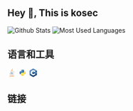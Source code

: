 <h2> Hey 👋, This is kosec</h2>

![Github Stats](https://github-readme-stats.vercel.app/api?username=ko-sec&show_icons=true&theme=chartreuse-dark&count_private=true)
![Most Used Languages](https://github-readme-stats.vercel.app/api/top-langs/?username=ko-sec&theme=chartreuse-dark&layout=compact)

<h2> 语言和工具 </h2>
<code><img height="20" src="https://raw.githubusercontent.com/github/explore/80688e429a7d4ef2fca1e82350fe8e3517d3494d/topics/java/java.png" alt="java"></code>
<code><img height="20" src="https://raw.githubusercontent.com/github/explore/80688e429a7d4ef2fca1e82350fe8e3517d3494d/topics/python/python.png" alt="python"></code>
<code><img height="20" src="https://raw.githubusercontent.com/github/explore/80688e429a7d4ef2fca1e82350fe8e3517d3494d/topics/cpp/cpp.png" alt="cpp"></code>

<h2>链接</h2>
